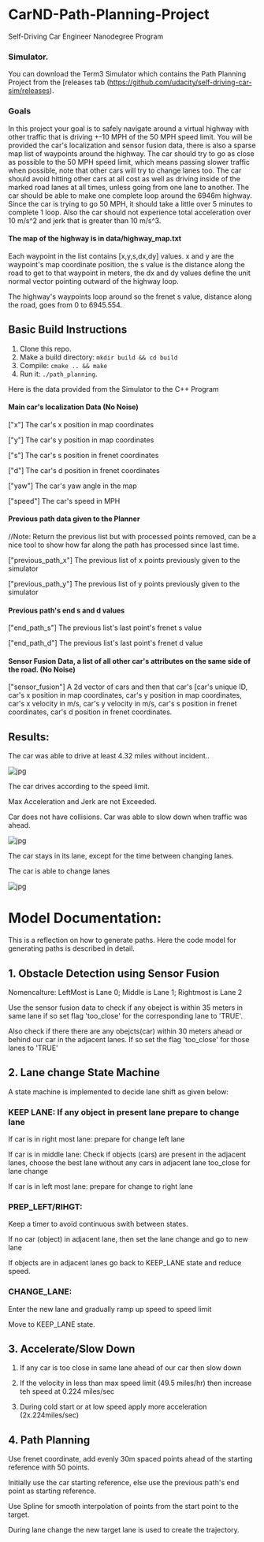# CarND-Path-Planning-Project
Self-Driving Car Engineer Nanodegree Program
   
### Simulator.
You can download the Term3 Simulator which contains the Path Planning Project from the [releases tab (https://github.com/udacity/self-driving-car-sim/releases).

### Goals
In this project your goal is to safely navigate around a virtual highway with other traffic that is driving +-10 MPH of the 50 MPH speed limit. You will be provided the car's localization and sensor fusion data, there is also a sparse map list of waypoints around the highway. The car should try to go as close as possible to the 50 MPH speed limit, which means passing slower traffic when possible, note that other cars will try to change lanes too. The car should avoid hitting other cars at all cost as well as driving inside of the marked road lanes at all times, unless going from one lane to another. The car should be able to make one complete loop around the 6946m highway. Since the car is trying to go 50 MPH, it should take a little over 5 minutes to complete 1 loop. Also the car should not experience total acceleration over 10 m/s^2 and jerk that is greater than 10 m/s^3.

#### The map of the highway is in data/highway_map.txt
Each waypoint in the list contains  [x,y,s,dx,dy] values. x and y are the waypoint's map coordinate position, the s value is the distance along the road to get to that waypoint in meters, the dx and dy values define the unit normal vector pointing outward of the highway loop.

The highway's waypoints loop around so the frenet s value, distance along the road, goes from 0 to 6945.554.

## Basic Build Instructions

1. Clone this repo.
2. Make a build directory: `mkdir build && cd build`
3. Compile: `cmake .. && make`
4. Run it: `./path_planning`.

Here is the data provided from the Simulator to the C++ Program

#### Main car's localization Data (No Noise)

["x"] The car's x position in map coordinates

["y"] The car's y position in map coordinates

["s"] The car's s position in frenet coordinates

["d"] The car's d position in frenet coordinates

["yaw"] The car's yaw angle in the map

["speed"] The car's speed in MPH

#### Previous path data given to the Planner

//Note: Return the previous list but with processed points removed, can be a nice tool to show how far along
the path has processed since last time. 

["previous_path_x"] The previous list of x points previously given to the simulator

["previous_path_y"] The previous list of y points previously given to the simulator

#### Previous path's end s and d values 

["end_path_s"] The previous list's last point's frenet s value

["end_path_d"] The previous list's last point's frenet d value

#### Sensor Fusion Data, a list of all other car's attributes on the same side of the road. (No Noise)

["sensor_fusion"] A 2d vector of cars and then that car's [car's unique ID, car's x position in map coordinates, car's y position in map coordinates, car's x velocity in m/s, car's y velocity in m/s, car's s position in frenet coordinates, car's d position in frenet coordinates. 

## Results:

The car was able to drive at least 4.32 miles without incident..

![jpg](./Result/PathPlan_Result.jpg)

The car drives according to the speed limit.

Max Acceleration and Jerk are not Exceeded.

Car does not have collisions. Car was able to slow down when traffic was ahead.

![jpg](./Result/PathPlan_slowdown.jpg)

The car stays in its lane, except for the time between changing lanes.

The car is able to change lanes

![jpg](./Result/PathPlan_LnChng.jpg)

# Model Documentation: 

This is a reflection on how to generate paths. Here the code model for generating paths is described in detail.

## 1. Obstacle Detection using Sensor Fusion

Nomencalture: LeftMost is Lane 0; Middle is Lane 1; Rightmost is Lane 2

Use the sensor fusion data to check if any obeject is within 35 meters in same lane if so set flag 'too_close' for the corresponding lane to 'TRUE'. 

Also check if there there are any obejcts(car) within 30 meters ahead or behind our car in the adjacent lanes. If so set the flag 'too_close' for those lanes to 'TRUE'

## 2. Lane change State Machine

A state machine is implemented to decide lane shift as given below:

### KEEP LANE: If any object in present lane prepare to change lane
   
   If car is in right most lane: prepare for change left lane
   
   If car is in middle lane: Check if objects (cars) are present in the adjacent lanes, choose the best lane without any cars in adjacent lane too_close for lane change
   
   If car is in left most lane: prepare for change to right lane 

### PREP_LEFT/RIHGT: 
   
   Keep a timer to avoid continuous swith between states.
   
   If no car (object) in adjacent lane, then set the lane change and go to new lane
   
   If objects are in adjacent lanes go back to KEEP_LANE state and reduce speed.

### CHANGE_LANE:
   
   Enter the new lane and gradually ramp up speed to speed limit
   
   Move to KEEP_LANE state.
   
## 3. Accelerate/Slow Down

1. If any car is too close in same lane ahead of our car then slow down

2. If the velocity in less than max speed limit (49.5 miles/hr) then increase teh speed at 0.224 miles/sec

3. During cold start or at low speed apply more acceleration (2x.224miles/sec)

## 4. Path Planning

Use frenet coordinate, add evenly 30m spaced points ahead of the starting reference with 50 points. 

Initially use the car starting reference, else use the previous path's end point as starting reference.

Use Spline for smooth interpolation of points from the start point to the target.

During lane change the new target lane is used to create the trajectory.
